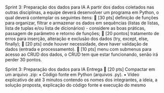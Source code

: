Sprint 3: Preparação dos dados para IA
A partir dos dados coletados nas outras disciplinas, a equipe deverá desenvolver um programa em Python, o 
qual deverá contemplar os seguintes itens:
 [30 pts] definição de funções para organizar, filtrar e armazenar os dados em sequências (listas de 
listas, lista de tuplas e/ou lista de dicionários) - considere as boas práticas, passagem de parâmetro e 
retorno de funções;
 [20 pontos] tratamento de erros para inserção, alteração e exclusão dos dados (try, except, else, 
finally);
 [20 pts] onde houver necessidade, deve haver validação de dados (entrada e processamento).
 [10 pts] menu com submenus para acesso ao CRUD dos dados, o CRUD tem que estar funcionando, 
senão irá perder 30 pontos.

Sprint 3: Preparação dos dados para IA
Entrega
 [20 pts] Compactar em um arquivo .zip:
▪ Código fonte em Python (arquivos .py).
▪ Vídeo explicativo de até 3 minutos contendo os nomes dos integrantes, a ideia, a solução 
proposta, explicação do código fonte e execução do mesmo